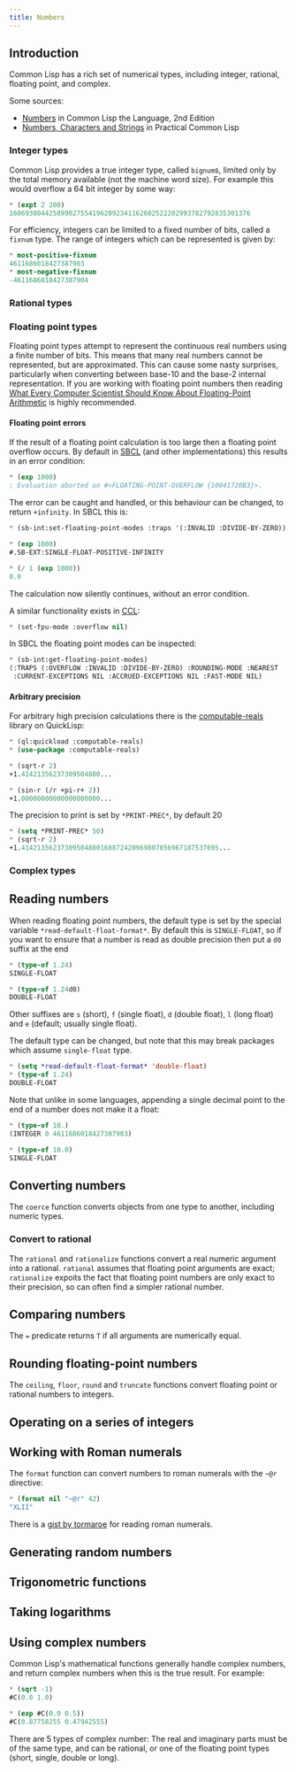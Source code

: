 ```yaml
---
title: Numbers
---
```


## Introduction

Common Lisp has a rich set of numerical types, including integer,
rational, floating point, and complex. 

Some sources:

* [Numbers](https://www.cs.cmu.edu/Groups/AI/html/cltl/clm/node16.html#SECTION00610000000000000000)
 in Common Lisp the Language, 2nd Edition
* [Numbers, Characters and Strings](http://www.gigamonkeys.com/book/numbers-characters-and-strings.html) 
 in Practical Common Lisp


### Integer types

Common Lisp provides a true integer type, called `bignum`s, limited only by the total
memory available (not the machine word size). For example this would
overflow a 64 bit integer by some way:

~~~lisp
* (expt 2 200)
1606938044258990275541962092341162602522202993782792835301376
~~~

For efficiency, integers can be limited to a fixed number of bits,
called a `fixnum` type. The range of integers which can be represented
is given by:

~~~lisp
* most-positive-fixnum
4611686018427387903
* most-negative-fixnum
-4611686018427387904
~~~


### Rational types

### Floating point types

Floating point types attempt to represent the continuous real numbers
using a finite number of bits. This means that many real numbers
cannot be represented, but are approximated. This can cause some nasty
surprises, particularly when converting between base-10 and the base-2
internal representation. If you are working with floating point
numbers then reading [What Every Computer Scientist Should Know About
Floating-Point Arithmetic](https://docs.oracle.com/cd/E19957-01/806-3568/ncg_goldberg.html) 
is highly recommended.

#### Floating point errors 

If the result of a floating point calculation is too large then a
floating point overflow occurs. By default in
[SBCL](http://www.sbcl.org/) (and other implementations) this results
in an error condition:

~~~lisp
* (exp 1000)
; Evaluation aborted on #<FLOATING-POINT-OVERFLOW {10041720B3}>.
~~~

The error can be caught and handled, or this behaviour can be
changed, to return `+infinity`. In SBCL this is:

~~~lisp
* (sb-int:set-floating-point-modes :traps '(:INVALID :DIVIDE-BY-ZERO))

* (exp 1000)
#.SB-EXT:SINGLE-FLOAT-POSITIVE-INFINITY

* (/ 1 (exp 1000))
0.0
~~~

The calculation now silently continues, without an error condition. 

A similar functionality exists in [CCL](https://ccl.clozure.com/):
~~~lisp
* (set-fpu-mode :overflow nil)
~~~

In SBCL the floating point modes can be inspected:

~~~lisp
* (sb-int:get-floating-point-modes)
(:TRAPS (:OVERFLOW :INVALID :DIVIDE-BY-ZERO) :ROUNDING-MODE :NEAREST
 :CURRENT-EXCEPTIONS NIL :ACCRUED-EXCEPTIONS NIL :FAST-MODE NIL)
~~~

#### Arbitrary precision

For arbitrary high precision calculations there is the
[computable-reals](http://quickdocs.org/computable-reals/) library on
QuickLisp:

~~~lisp
* (ql:quickload :computable-reals)
* (use-package :computable-reals)

* (sqrt-r 2)
+1.41421356237309504880...

* (sin-r (/r +pi-r+ 2))
+1.00000000000000000000...
~~~

The precision to print is set by `*PRINT-PREC*`, by default 20
~~~lisp
* (setq *PRINT-PREC* 50)
* (sqrt-r 2)
+1.41421356237309504880168872420969807856967187537695...
~~~

### Complex types

## Reading numbers

When reading floating point numbers, the default type is set by the
special variable `*read-default-float-format*`. By default this is
`SINGLE-FLOAT`, so if you want to ensure that a number is read as
double precision then put a `d0` suffix at the end


~~~lisp
* (type-of 1.24)
SINGLE-FLOAT

* (type-of 1.24d0)
DOUBLE-FLOAT
~~~

Other suffixes are `s` (short), `f` (single float), `d` (double
float), `l` (long float) and `e` (default; usually single float).

The default type can be changed, but note that this may break packages
which assume `single-float` type. 

~~~lisp
* (setq *read-default-float-format* 'double-float)
* (type-of 1.24)
DOUBLE-FLOAT
~~~


Note that unlike in some languages, appending a single decimal point
to the end of a number does not make it a float:
~~~lisp
* (type-of 10.)
(INTEGER 0 4611686018427387903)

* (type-of 10.0)
SINGLE-FLOAT
~~~


## Converting numbers

The `coerce` function converts objects from one type to another,
including numeric types.



### Convert to rational

The `rational` and `rationalize` functions convert a real numeric
argument into a rational. `rational` assumes that floating point
arguments are exact; `rationalize` expoits the fact that floating
point numbers are only exact to their precision, so can often find a
simpler rational number.

## Comparing numbers

The `=` predicate returns `T` if all arguments are numerically equal. 

## Rounding floating-point numbers

The `ceiling`, `floor`, `round` and `truncate` functions convert
floating point or rational numbers to integers.

## Operating on a series of integers

## Working with Roman numerals

The `format` function can convert numbers to roman numerals with the
`~@r` directive:

~~~lisp
* (format nil "~@r" 42)
"XLII"
~~~

There is a [gist by tormaroe](https://gist.github.com/tormaroe/90ddd9dc7cc191040be4) for
reading roman numerals.


## Generating random numbers

## Trigonometric functions

## Taking logarithms

## Using complex numbers

Common Lisp's mathematical functions generally handle complex numbers,
and return complex numbers when this is the true result. For example:

~~~lisp
* (sqrt -1)
#C(0.0 1.0)

* (exp #C(0.0 0.5))
#C(0.87758255 0.47942555)
~~~

There are 5 types of complex number: The real and imaginary parts must
be of the same type, and can be rational, or one of the floating point
types (short, single, double or long). 
